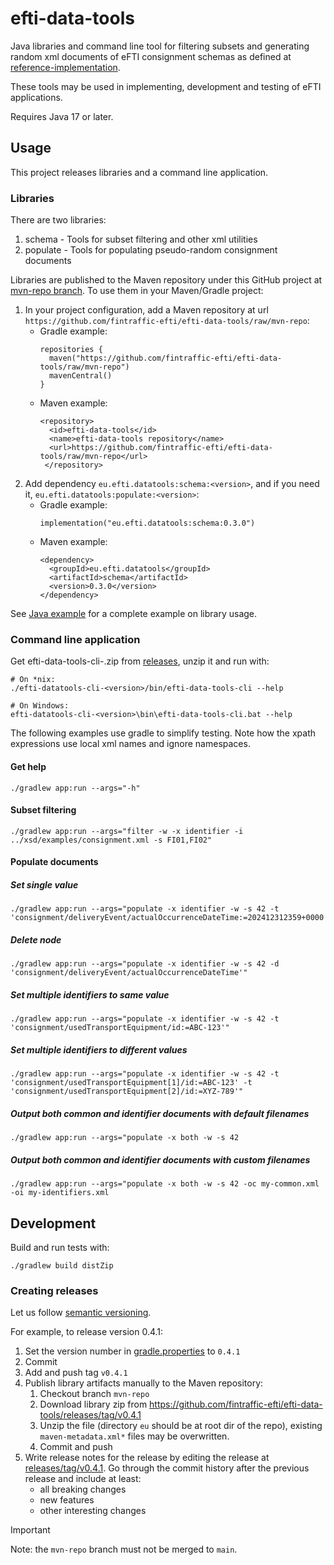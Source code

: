# efti-data-tools

Java libraries and command line tool for filtering subsets and generating random xml documents of eFTI consignment schemas
as defined at [reference-implementation](https://github.com/fintraffic-efti/reference-implementation/tree/main/schema/xsd).

These tools may be used in implementing, development and testing of eFTI applications.

Requires Java 17 or later.

## Usage

This project releases libraries and a command line application.

### Libraries

There are two libraries:

 1. schema - Tools for subset filtering and other xml utilities
 2. populate - Tools for populating pseudo-random consignment documents

Libraries are published to the Maven repository under this GitHub project at
[mvn-repo branch](https://raw.githubusercontent.com/fintraffic-efti/efti-data-tools/mvn-repo/README.md). To use them in your 
Maven/Gradle project:

 1. In your project configuration, add a Maven repository at url `https://github.com/fintraffic-efti/efti-data-tools/raw/mvn-repo`:
    * Gradle example:
      ```
      repositories {
        maven("https://github.com/fintraffic-efti/efti-data-tools/raw/mvn-repo")
        mavenCentral()
      }
      ```
    * Maven example:
      ```
      <repository>
        <id>efti-data-tools</id>
        <name>efti-data-tools repository</name>
        <url>https://github.com/fintraffic-efti/efti-data-tools/raw/mvn-repo</url>
       </repository>
      ```
 2. Add dependency `eu.efti.datatools:schema:<version>`, and if you need it, `eu.efti.datatools:populate:<version>`:
    * Gradle example:
      ```
      implementation("eu.efti.datatools:schema:0.3.0")
      ```
    * Maven example:
      ```
      <dependency>
        <groupId>eu.efti.datatools</groupId>
        <artifactId>schema</artifactId>
        <version>0.3.0</version>
      </dependency>
      ```

See [Java example](./example/java) for a complete example on library usage.

### Command line application

Get efti-data-tools-cli-<version>.zip from [releases](https://github.com/fintraffic-efti/efti-data-tools/releases), unzip it and run with:
```
# On *nix:
./efti-datatools-cli-<version>/bin/efti-data-tools-cli --help

# On Windows:
efti-datatools-cli-<version>\bin\efti-data-tools-cli.bat --help
```

The following examples use gradle to simplify testing. Note how the xpath expressions use local xml names and ignore namespaces.

#### Get help

```shell
./gradlew app:run --args="-h"
```

#### Subset filtering

```shell
./gradlew app:run --args="filter -w -x identifier -i ../xsd/examples/consignment.xml -s FI01,FI02"
```

#### Populate documents

##### Set single value

```shell
./gradlew app:run --args="populate -x identifier -w -s 42 -t 'consignment/deliveryEvent/actualOccurrenceDateTime:=202412312359+0000'"
```

##### Delete node

```shell
./gradlew app:run --args="populate -x identifier -w -s 42 -d 'consignment/deliveryEvent/actualOccurrenceDateTime'"
```

##### Set multiple identifiers to same value

```shell
./gradlew app:run --args="populate -x identifier -w -s 42 -t 'consignment/usedTransportEquipment/id:=ABC-123'"
```

##### Set multiple identifiers to different values

```shell
./gradlew app:run --args="populate -x identifier -w -s 42 -t 'consignment/usedTransportEquipment[1]/id:=ABC-123' -t 'consignment/usedTransportEquipment[2]/id:=XYZ-789'"
```

##### Output both common and identifier documents with default filenames

```shell
./gradlew app:run --args="populate -x both -w -s 42
```

##### Output both common and identifier documents with custom filenames

```shell
./gradlew app:run --args="populate -x both -w -s 42 -oc my-common.xml -oi my-identifiers.xml
```

## Development

Build and run tests with:
```
./gradlew build distZip
```

### Creating releases

Let us follow [semantic versioning](https://semver.org/).

For example, to release version 0.4.1:
1. Set the version number in [gradle.properties](gradle.properties) to `0.4.1`
2. Commit
3. Add and push tag `v0.4.1`
4. Publish library artifacts manually to the Maven repository:
   1. Checkout branch `mvn-repo`
   2. Download library zip from https://github.com/fintraffic-efti/efti-data-tools/releases/tag/v0.4.1
   3. Unzip the file (directory `eu` should be at root dir of the repo), existing `maven-metadata.xml*` files may
      be overwritten.
   4. Commit and push
5. Write release notes for the release by editing the release at 
   [releases/tag/v0.4.1](https://github.com/fintraffic-efti/efti-data-tools/releases/tag/v0.4.1). Go through the
   commit history after the previous release and include at least:
   * all breaking changes
   * new features
   * other interesting changes

> [!IMPORTANT]
> Note: the `mvn-repo` branch must not be merged to `main`.
